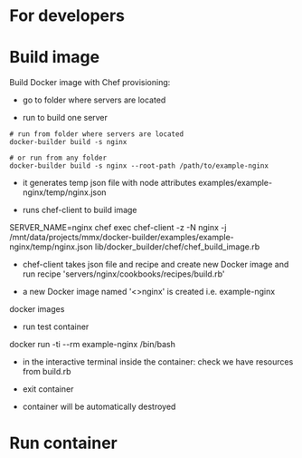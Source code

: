 # For developers


# Build image


Build Docker image with Chef provisioning:

* go to folder where servers are located

* run to build one server

```
# run from folder where servers are located 
docker-builder build -s nginx

# or run from any folder
docker-builder build -s nginx --root-path /path/to/example-nginx

```


* it generates temp json file with node attributes
examples/example-nginx/temp/nginx.json

* runs chef-client to build image

SERVER_NAME=nginx chef exec chef-client -z -N nginx -j /mnt/data/projects/mmx/docker-builder/examples/example-nginx/temp/nginx.json lib/docker_builder/chef/chef_build_image.rb 

* chef-client takes json file and recipe and create new Docker image and run recipe 'servers/nginx/cookbooks/recipes/build.rb'

* a new Docker image named '<<prefix>>nginx' is created
i.e. example-nginx

docker images 


* run test container

docker run -ti --rm example-nginx /bin/bash

* in the interactive terminal inside the container:
check we have resources from build.rb

* exit container

* container will be automatically destroyed



# Run container

